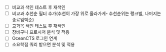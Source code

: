 

- [ ] 비교과 색인 테스트 후 재색인
- [ ] 비교과 추천순 필터 추가(추천이 가장 위로 올라가게- 추천순위는 랭크별, 나머지는 종료임박순)
- [ ] 교과목 색인 테스트 후 재색인
- [ ] 장바구니 프로시저 분석 및 적용
- [ ] OceanCTS 로그인 연계
- [ ] 소요학점 쿼리 받으면 분석 및 적용